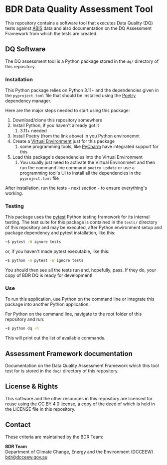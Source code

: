 # BDR Data Quality Assessment Tool

This repository contains a software tool that executes Data Quality (DQ) tests against [ABIS](https://linked.data.gov.au/def/abis) data and also documentation on the DQ Assessment Framework from which the tests are created.

## DQ Software

The DQ assessment tool is a Python package stored in the `dq/` directory of this repository.

### Installation

This Python package relies on Python 3.11+ and the dependencies given in the `pyproject.toml` file that should be installed using the [Poetry](https://python-poetry.org/) dependency manager.

Here are the major steps needed to start using this package:

1. Download/clone this repository somewhere
2. Install Python, if you haven't already got it
   1. 3.11+ needed
3. Install Poetry (from the link above) in you Python environemnt
4. Create a [Virtual Environment](https://docs.python.org/3/library/venv.html) just for this package
   1. some programming tools, like [PyCharm](https://www.jetbrains.com/pycharm/) have integrated support for this
5. Load this package's dependencies into the Virtual Environment
   1. You usually just need to activate the Virtual Environment and then run the command line command `poetry update` or use a programming tool's UI to install all the dependencies in the `pyproject.toml` file

After installation, run the tests - next section - to ensure everything's working.

### Testing

This package uses the [pytest](https://pytest.org) Python testing framework for its internal testing. The test suite for this package is contained in the `tests/` directory of this repository and may be executed, after Python environment setup and package dependency and pytest installation, like this:

```bash
~$ pytest -W ignore tests
```

or, if you haven't made pytest executable, like this:

```bash
~$ python -m pytest -W ignore tests
```

You should then see all the tests run and, hopefully, pass. If they do, your copy of BDR DQ is ready for development!

### Use

To run this application, use Python on the command line or integrate this package into another Python application.

For Python on the command line, navigate to the root folder of this repository and run:

```bash
~$ python dq -h
```

This will print out the list of available commands.


## Assessment Framework documentation

Documentation on the Data Quality Assessment Framework which this tool test for is stored in the `doc/` directory of this repository. 

## License & Rights

This software and the other resources in this repository are licensed for reuse using the [CC BY 4.0](https://creativecommons.org/licenses/by/4.0/) license, a copy of the deed of which is held in the LICENSE file in this repository.

## Contact

These criteria are maintained by the BDR Team:

**BDR Team**  
Department of Climate Change, Energy and the Environment (DCCEEW)  
<bdr@dcceew.gov.au>  